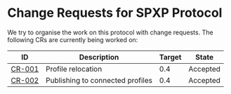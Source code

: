 # Change Requests for SPXP Protocol
We try to organise the work on this protocol with change requests. The following CRs are currently being worked on:

| ID | Description | Target | State |
|---|---|---|---|
| [CR-001](./CR-001_ProfileRelocation.md) | Profile relocation | 0.4 | Accepted |
| [CR-002](./CR-002_PublishToConnectedProfile.md) | Publishing to connected profiles | 0.4 | Accepted |
